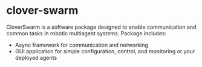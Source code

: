 # clover-swarm

CloverSwarm is a software package designed to enable communication and common tasks in robotic multiagent systems.
Package includes:
- Async framework for communication and networking
- GUI application for simple configuration, control, and monitoring or your deployed agents
